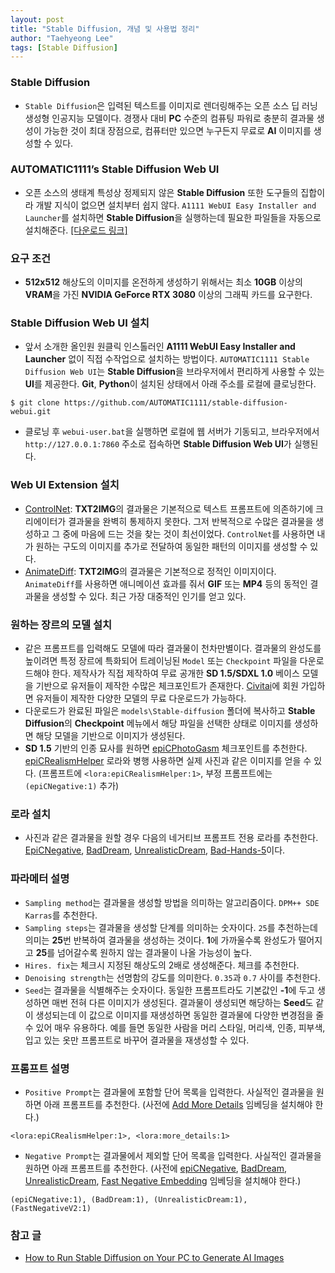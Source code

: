```yaml
---
layout: post
title: "Stable Diffusion, 개념 및 사용법 정리"
author: "Taehyeong Lee"
tags: [Stable Diffusion]
---
```

### Stable Diffusion
  * `Stable Diffusion`은 입력된 텍스트를 이미지로 렌더링해주는 오픈 소스 딥 러닝 생성형 인공지능 모델이다. 경쟁사 대비 **PC** 수준의 컴퓨팅 파워로 충분히 결과물 생성이 가능한 것이 최대 장점으로, 컴퓨터만 있으면 누구든지 무료로 **AI** 이미지를 생성할 수 있다.

### AUTOMATIC1111’s Stable Diffusion Web UI
  * 오픈 소스의 생태계 특성상 정제되지 않은 **Stable Diffusion** 또한 도구들의 집합이라 개발 지식이 없으면 설치부터 쉽지 않다. `A1111 WebUI Easy Installer and Launcher`를 설치하면 **Stable Diffusion**을 실행하는데 필요한 파일들을 자동으로 설치해준다. [[다운로드 링크]](https://github.com/EmpireMediaScience/A1111-Web-UI-Installer)

### 요구 조건
  * **512x512** 해상도의 이미지를 온전하게 생성하기 위해서는 최소 **10GB** 이상의 **VRAM**을 가진 **NVIDIA GeForce RTX 3080** 이상의 그래픽 카드를 요구한다.

### Stable Diffusion Web UI 설치
  * 앞서 소개한 올인원 원클릭 인스톨러인 **A1111 WebUI Easy Installer and Launcher** 없이 직접 수작업으로 설치하는 방법이다. `AUTOMATIC1111 Stable Diffusion Web UI`는 **Stable Diffusion**을 브라우저에서 편리하게 사용할 수 있는 **UI**를 제공한다. **Git**, **Python**이 설치된 상태에서 아래 주소를 로컬에 클로닝한다.

```
$ git clone https://github.com/AUTOMATIC1111/stable-diffusion-webui.git
```

  * 클로닝 후 `webui-user.bat`을 실행하면 로컬에 웹 서버가 기동되고, 브라우저에서 `http://127.0.0.1:7860` 주소로 접속하면 **Stable Diffusion Web UI**가 실행된다.

### Web UI Extension 설치
  * [ControlNet](https://github.com/Mikubill/sd-webui-controlnet.git): **TXT2IMG**의 결과물은 기본적으로 텍스트 프롬프트에 의존하기에 크리에이터가 결과물을 완벽히 통제하지 못한다. 그저 반복적으로 수많은 결과물을 생성하고 그 중에 마음에 드는 것을 찾는 것이 최선이었다. `ControlNet`를 사용하면 내가 원하는 구도의 이미지를 추가로 전달하여 동일한 패턴의 이미지를 생성할 수 있다.
  * [AnimateDiff](https://github.com/continue-revolution/sd-webui-animatediff.git): **TXT2IMG**의 결과물은 기본적으로 정적인 이미지이다. `AnimateDiff`를 사용하면 애니메이션 효과를 줘서 **GIF** 또는 **MP4** 등의 동적인 결과물을 생성할 수 있다. 최근 가장 대중적인 인기를 얻고 있다.

### 원하는 장르의 모델 설치
  * 같은 프롬프트를 입력해도 모델에 따라 결과물이 천차만별이다. 결과물의 완성도를 높이려면 특정 장르에 특화되어 트레이닝된 `Model` 또는 `Checkpoint` 파일을 다운로드해야 한다. 제작사가 직접 제작하여 무료 공개한 **SD 1.5/SDXL 1.0** 베이스 모델을 기반으로 유저들이 제작한 수많은 체크포인트가 존재한다. [Civitai](https://civitai.com)에 회원 가입하면 유저들이 제작한 다양한 모델의 무료 다운로드가 가능하다.
  * 다운로드가 완료된 파일은 `models\Stable-diffusion` 폴더에 복사하고 **Stable Diffusion**의 **Checkpoint** 메뉴에서 해당 파일을 선택한 상태로 이미지를 생성하면 해당 모델을 기반으로 이미지가 생성된다.
  * **SD 1.5** 기반의 인종 묘사를 원하면 [epiCPhotoGasm](https://civitai.com/models/132632?modelVersionId=201259) 체크포인트를 추천한다. [epiCRealismHelper](https://civitai.com/models/110334/epicrealismhelper) 로라와 병행 사용하면 실제 사진과 같은 이미지를 얻을 수 있다. (프롬프트에 `<lora:epiCRealismHelper:1>`, 부정 프롬프트에는 `(epiCNegative:1)` 추가)

### 로라 설치
  * 사진과 같은 결과물을 원할 경우 다음의 네거티브 프롬프트 전용 로라를 추천한다. [EpiCNegative](https://civitai.com/models/89484?modelVersionId=95263), [BadDream](https://civitai.com/models/72437/baddream-unrealisticdream-negative-embeddings), [UnrealisticDream](https://civitai.com/models/72437?modelVersionId=77173), [Bad-Hands-5](https://civitai.com/models/116230?modelVersionId=125849)이다.

### 파라메터 설명
  * `Sampling method`는 결과물을 생성할 방법을 의미하는 알고리즘이다. `DPM++ SDE Karras`를 추천한다.
  * `Sampling steps`는 결과물을 생성할 단계를 의미하는 숫자이다. `25`를 추천하는데 의미는 **25**번 반복하여 결과물을 생성하는 것이다. **1**에 가까울수록 완성도가 떨어지고 **25**를 넘어갈수록 원하지 않는 결과물이 나올 가능성이 높다.
  * `Hires. fix`는 체크시 지정된 해상도의 2배로 생성해준다. 체크를 추천한다.
  * `Denoising strength`는 선명함의 강도를 의미한다. `0.35`과 `0.7` 사이를 추천한다.
  * `Seed`는 결과물을 식별해주는 숫자이다. 동일한 프롬프트라도 기본값인 **-1**에 두고 생성하면 매번 전혀 다른 이미지가 생성된다. 결과물이 생성되면 해당하는 **Seed**도 같이 생성되는데 이 값으로 이미지를 재생성하면 동일한 결과물에 다양한 변경점을 줄 수 있어 매우 유용하다. 예를 들면 동일한 사람을 머리 스타일, 머리색, 인종, 피부색, 입고 있는 옷만 프롬프트로 바꾸어 결과물을 재생성할 수 있다.

### 프롬프트 설명
  * `Positive Prompt`는 결과물에 포함할 단어 목록을 입력한다. 사실적인 결과물을 원하면 아래 프롬프트를 추천한다. (사전에 [Add More Details](https://civitai.com/models/82098/add-more-details-detail-enhancer-tweaker-lora) 임베딩을 설치해야 한다.)

```
<lora:epiCRealismHelper:1>, <lora:more_details:1>
```

  * `Negative Prompt`는 결과물에서 제외할 단어 목록을 입력한다. 사실적인 결과물을 원하면 아래 프롬프트를 추천한다. (사전에 [epiCNegative](https://civitai.com/models/89484?modelVersionId=95263), [BadDream](https://civitai.com/models/72437/baddream-unrealisticdream-negative-embeddings), [UnrealisticDream](https://civitai.com/models/72437?modelVersionId=77173), [Fast Negative Embedding](https://civitai.com/models/71961/fast-negative-embedding-fastnegativev2) 임베딩을 설치해야 한다.)

```
(epiCNegative:1), (BadDream:1), (UnrealisticDream:1), (FastNegativeV2:1)
```

### 참고 글
  * [How to Run Stable Diffusion on Your PC to Generate AI Images](https://www.techspot.com/guides/2590-install-stable-diffusion/)
